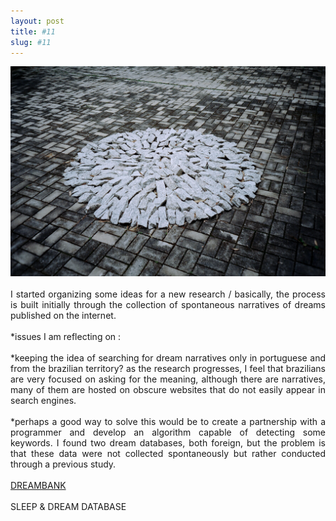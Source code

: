 ```yaml
---
layout: post
title: #11
slug: #11
---
```


<p class="description" style="text-align: justify;">
<img src="/assets/danilo-luna-earlyworks-01.jpg" />
  <br>
  <br>
I started organizing some ideas for a new research / basically, the process is built initially through the collection of spontaneous narratives of dreams published on the internet.
  <br>
  <br>
*issues I am reflecting on :
 <br>
  <br>
*keeping the idea of searching for dream narratives only in portuguese and from the brazilian territory? as the research progresses, I feel that brazilians are very focused on asking for the meaning, although there are narratives, many of them are hosted on obscure websites that do not easily appear in search engines.
 <br>
  <br>
*perhaps a good way to solve this would be to create a partnership with a programmer and develop an algorithm capable of detecting some keywords. I found two dream databases, both foreign, but the problem is that these data were not collected spontaneously but rather conducted through a previous study.
 <br>
  <br>
<a href="https://dreambank.net/">DREAMBANK</a>
  <br>
 <br>
SLEEP & DREAM DATABASE
